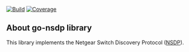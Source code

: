 [![Build](https://github.com/hdecarne-github/go-nsdp/actions/workflows/build.yml/badge.svg)](https://github.com/hdecarne-github/go-nsdp/actions/workflows/build.yml)
[![Coverage](https://sonarcloud.io/api/project_badges/measure?project=hdecarne-github_go-nsdp&metric=coverage)](https://sonarcloud.io/summary/new_code?id=hdecarne-github_go-nsdp)

## About go-nsdp library
This library implements the Netgear Switch Discovery Protocol ([NSDP](https://en.wikipedia.org/wiki/Netgear_Switch_Discovery_Protocol)).
